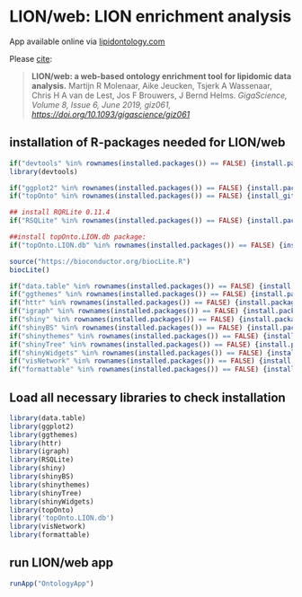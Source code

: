 # LION/web: LION enrichment analysis

App available online via [lipidontology.com](http://www.lipidontology.com)


Please [cite](https://academic.oup.com/gigascience/article/8/6/giz061/5505544):
> **LION/web: a web-based ontology enrichment tool for lipidomic data analysis.**
> Martijn R Molenaar,  Aike Jeucken,  Tsjerk A Wassenaar,  Chris H A van de Lest, Jos F Brouwers,  J Bernd Helms. 
> *GigaScience, Volume 8, Issue 6, June 2019, giz061, https://doi.org/10.1093/gigascience/giz061*



## installation of R-packages needed for LION/web
```R
if("devtools" %in% rownames(installed.packages()) == FALSE) {install.packages("devtools",  repos = c(CRAN = "http://cran.rstudio.com"))}
library(devtools)

if("ggplot2" %in% rownames(installed.packages()) == FALSE) {install.packages("ggplot2",  repos = c(CRAN = "http://cran.rstudio.com"))}
if("topOnto" %in% rownames(installed.packages()) == FALSE) {install_github("martijnmolenaar/topOnto")}

## install RQRLite 0.11.4
if("RSQLite" %in% rownames(installed.packages()) == FALSE) {install.packages('https://cran.r-project.org/src/contrib/Archive/RSQLite/RSQLite_0.11.4.tar.gz', repos=NULL, type='source')}

##install topOnto.LION.db package:
if("topOnto.LION.db" %in% rownames(installed.packages()) == FALSE) {install_github("martijnmolenaar/topOnto.LION2.db/topOnto.LION.db")}

source("https://bioconductor.org/biocLite.R")
biocLite()

if("data.table" %in% rownames(installed.packages()) == FALSE) {install.packages("data.table",  repos = c(CRAN = "http://cran.rstudio.com"))}
if("ggthemes" %in% rownames(installed.packages()) == FALSE) {install.packages("ggthemes",  repos = c(CRAN = "http://cran.rstudio.com"))}
if("httr" %in% rownames(installed.packages()) == FALSE) {install.packages("httr",  repos = c(CRAN = "http://cran.rstudio.com"))}
if("igraph" %in% rownames(installed.packages()) == FALSE) {install.packages("igraph", repos = c(CRAN = "http://cran.rstudio.com"))}
if("shiny" %in% rownames(installed.packages()) == FALSE) {install.packages("shiny",  repos = c(CRAN = "http://cran.rstudio.com"))}
if("shinyBS" %in% rownames(installed.packages()) == FALSE) {install.packages("shinyBS",  repos = c(CRAN = "http://cran.rstudio.com"))}
if("shinythemes" %in% rownames(installed.packages()) == FALSE) {install.packages("shinythemes",  repos = c(CRAN = "http://cran.rstudio.com"))}
if("shinyTree" %in% rownames(installed.packages()) == FALSE) {install.packages("shinyTree",  repos = c(CRAN = "http://cran.rstudio.com"))}
if("shinyWidgets" %in% rownames(installed.packages()) == FALSE) {install.packages("shinyWidgets",  repos = c(CRAN = "http://cran.rstudio.com"))}
if("visNetwork" %in% rownames(installed.packages()) == FALSE) {install.packages("visNetwork",  repos = c(CRAN = "http://cran.rstudio.com"))}
if("formattable" %in% rownames(installed.packages()) == FALSE) {install.packages("formattable",  repos = c(CRAN = "http://cran.rstudio.com"))}
```

## Load all necessary libraries to check installation

```R
library(data.table)
library(ggplot2)
library(ggthemes)
library(httr)
library(igraph)
library(RSQLite)
library(shiny)
library(shinyBS)
library(shinythemes)
library(shinyTree)
library(shinyWidgets)
library(topOnto)
library('topOnto.LION.db')
library(visNetwork)
library(formattable)
```

## run LION/web app
```R
runApp("OntologyApp")
```
